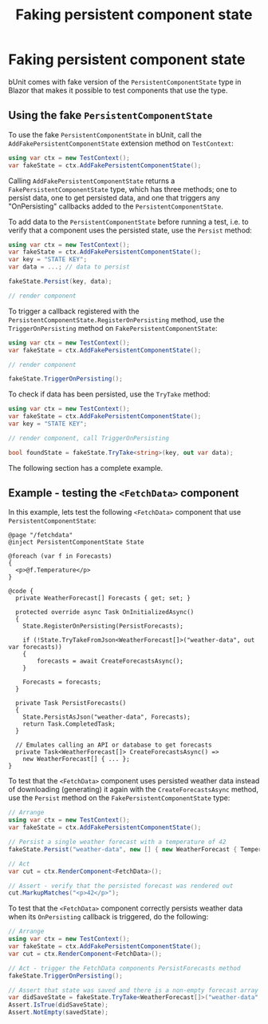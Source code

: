 ﻿---
uid: faking-persistentcomponentstate
title: Faking persistent component state
---

# Faking persistent component state

bUnit comes with fake version of the `PersistentComponentState` type in Blazor that makes it possible to test components that use the type.

## Using the fake `PersistentComponentState`

To use the fake `PersistentComponentState` in bUnit, call the `AddFakePersistentComponentState` extension method on `TestContext`:

```csharp
using var ctx = new TestContext();
var fakeState = ctx.AddFakePersistentComponentState();
```

Calling `AddFakePersistentComponentState` returns a `FakePersistentComponentState` type, which has three methods; one to persist data, one to get persisted data, and one that triggers any "OnPersisting" callbacks added to the `PersistentComponentState`.

To add data to the `PersistentComponentState` before running a test, i.e. to verify that a component uses the persisted state, use the `Persist` method:

```csharp
using var ctx = new TestContext();
var fakeState = ctx.AddFakePersistentComponentState();
var key = "STATE KEY";
var data = ...; // data to persist

fakeState.Persist(key, data);

// render component
```
To trigger a callback registered with the `PersistentComponentState.RegisterOnPersisting` method, use the `TriggerOnPersisting` method on `FakePersistentComponentState`:

```csharp
using var ctx = new TestContext();
var fakeState = ctx.AddFakePersistentComponentState();

// render component

fakeState.TriggerOnPersisting();
```

To check if data has been persisted, use the `TryTake` method:

```csharp
using var ctx = new TestContext();
var fakeState = ctx.AddFakePersistentComponentState();
var key = "STATE KEY";

// render component, call TriggerOnPersisting

bool foundState = fakeState.TryTake<string>(key, out var data);
```

The following section has a complete example.

## Example - testing the `<FetchData>` component

In this example, lets test the following `<FetchData>` component that use `PersistentComponentState`:

```cshtml
@page "/fetchdata"
@inject PersistentComponentState State

@foreach (var f in Forecasts)
{
  <p>@f.Temperature</p>
}

@code {
  private WeatherForecast[] Forecasts { get; set; }

  protected override async Task OnInitializedAsync()
  {
    State.RegisterOnPersisting(PersistForecasts);
    
    if (!State.TryTakeFromJson<WeatherForecast[]>("weather-data", out var forecasts))
    {
        forecasts = await CreateForecastsAsync();
    }
    
    Forecasts = forecasts;
  }

  private Task PersistForecasts()
  {
    State.PersistAsJson("weather-data", Forecasts);
    return Task.CompletedTask;
  }

  // Emulates calling an API or database to get forecasts
  private Task<WeatherForecast[]> CreateForecastsAsync() =>
    new WeatherForecast[] { ... };
}
```

To test that the `<FetchData>` component uses persisted weather data instead of downloading (generating) it again with the `CreateForecastsAsync` method, use the `Persist` method on the `FakePersistentComponentState` type:

```csharp
// Arrange
using var ctx = new TestContext();
var fakeState = ctx.AddFakePersistentComponentState();

// Persist a single weather forecast with a temperature of 42
fakeState.Persist("weather-data", new [] { new WeatherForecast { Temperature = 42 } });

// Act
var cut = ctx.RenderComponent<FetchData>();

// Assert - verify that the persisted forecast was rendered out
cut.MarkupMatches("<p>42</p>");
```    

To test that the `<FetchData>` component correctly persists weather data when its `OnPersisting` callback is triggered, do the following:

```csharp
// Arrange
using var ctx = new TestContext();
var fakeState = ctx.AddFakePersistentComponentState();
var cut = ctx.RenderComponent<FetchData>();

// Act - trigger the FetchData components PersistForecasts method
fakeState.TriggerOnPersisting();

// Assert that state was saved and there is a non-empty forecast array returned
var didSaveState = fakeState.TryTake<WeatherForecast[]>("weather-data", out var savedState);
Assert.IsTrue(didSaveState);
Assert.NotEmpty(savedState);
```   


